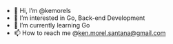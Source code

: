 - 👋 Hi, I’m @kemorels
- 👀 I’m interested in Go, Back-end Development
- 🌱 I’m currently learning Go
- 📫 How to reach me @ken.morel.santana@gmail.com

<!---
kemorels/kemorels is a ✨ special ✨ repository because its `README.md` (this file) appears on your GitHub profile.
You can click the Preview link to take a look at your changes.
--->
